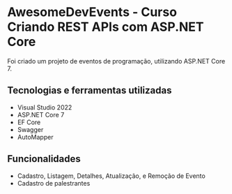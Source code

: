 # AwesomeDevEvents - Curso Criando REST APIs com ASP.NET Core

Foi criado um projeto de eventos de programação, utilizando ASP.NET Core 7.

## Tecnologias e ferramentas utilizadas
- Visual Studio 2022
- ASP.NET Core 7
- EF Core
- Swagger
- AutoMapper


## Funcionalidades
- Cadastro, Listagem, Detalhes, Atualização, e Remoção de Evento
- Cadastro de palestrantes
